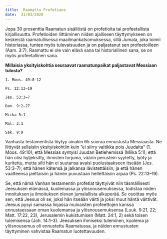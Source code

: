 ```yaml
---
title:  Raamattu Profetiana
date:  31/03/2020
---
```


Jopa 30 prosenttia Raamatun sisällöstä on profetioita tai profeetallista kirjallisuutta. Profetioiden liittäminen niiden ajalliseen täyttymykseen on keskeistä raamatullisessa maailmankatsomuksessa, sillä Jumala, joka toimii historiassa, tuntee myös tulevaisuuden ja on paljastanut sen profeetoilleen (Aam. 3:7). Raamattu ei ole vain elävä sana tai historiallinen sana, se on myös profeetallinen sana.

**Millaisia yksityiskohtia seuraavat raamatunpaikat paljastavat Messiaan tulosta?**

`1. Moos. 49:8–12`

`Ps. 22:13–19`

`Jes. 53:3–7`

`Dan. 9:2–27 `

`Miika 5:1`

`Mal. 3:1`

`Sak. 9:9`

Vanhasta testamentista löytyy ainakin 65 suoraa ennustusta Messiaasta. Ne liittyvät sellaisiin yksityiskohtiin kuin ”ei siirry valtikka pois Juudalta” (1. Moos. 49:10); että Messias syntyisi Juudan Betlehemissä (Miika 5:1); että hän olisi hyljeksitty, ihmisten torjuma, väärin perustein syytetty, lyöty ja kuritettu, mutta silti hän ei suutansa avaisi puolustaakseen itseään (Jes. 53:3–7); että hänen kätensä ja jalkansa lävistettäisiin; ja että hänen vaatteensa jaettaisiin ja hänen puvustaan heitettäisiin arpaa (Ps. 22:13–19).

Se, että nämä Vanhan testamentin profetiat täyttyivät niin täsmällisesti Jeesuksen elämässä, kuolemassa ja ylösnousemuksessa, todistaa niiden innoituksen ja ilmoituksen olevan jumalallista alkuperää. Se osoittaa myös sen, että Jeesus oli se, joksi hän itseään väitti ja joksi muut häntä väittivät. Jeesus pysyi samassa linjassa muinaisten profeettojen kanssa ennustaessaan oman kuolemansa ja ylösnousemuksensa (Luuk. 9:21, 22; Matt. 17:22, 23), Jerusalemin kukistumisen (Matt. 24:1, 2) sekä toisen tulemisensa (Joh. 14:1–3). Jeesuksen ihmiseksi tuleminen, kuolema ja ylösnousemus oli ennustettu Raamatussa, ja näiden ennustusten täyttyminen vahvistaa Raamatun luotettavuuden.